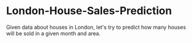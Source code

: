 # London-House-Sales-Prediction
Given data about houses in London, let's try to predict how many houses will be sold in a given month and area.
